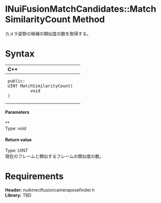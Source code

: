 INuiFusionMatchCandidates::MatchSimilarityCount Method  
======================================================  

カメラ姿勢の候補の類似度の数を取得する。 <span id="syntaxSection"></span>

Syntax  
======  

<table>
<colgroup>
<col width="100%" />
</colgroup>
<thead>
<tr class="header">
<th align="left">C++</th>
</tr>
</thead>
<tbody>
<tr class="odd">
<td align="left"><pre><code>public:  
UINT MatchSimilarityCount(  
         void  
)</code></pre></td>
</tr>
</tbody>
</table>

<span id="ID4EG"></span>
#### Parameters  

**    
Type: void  
  

<span id="ID4EP"></span>
#### Return value  

Type: UINT  
現在のフレームと類似するフレームの類似度の数。  

<span id="requirements"></span>

Requirements  
============  

**Header:** nuikinectfusioncameraposefinder.h  
**Library:** TBD  



<!--Please do not edit the data in the comment block below.-->
<!--
TOCTitle : MatchSimilarityCount Method
RLTitle : INuiFusionMatchCandidates::MatchSimilarityCount Method
KeywordK : MatchSimilarityCount method
KeywordK : INuiFusionMatchCandidates::MatchSimilarityCount method
KeywordF : INuiFusionMatchCandidates::MatchSimilarityCount
KeywordF : MatchSimilarityCount
KeywordF : Microsoft.Kinect.nuikinectfusioncameraposefinder.INuiFusionMatchCandidates.MatchSimilarityCount(void)
KeywordA : M:Microsoft.Kinect.nuikinectfusioncameraposefinder.INuiFusionMatchCandidates.MatchSimilarityCount(void)
AssetID : M:Microsoft.Kinect.nuikinectfusioncameraposefinder.INuiFusionMatchCandidates.MatchSimilarityCount(void)
Locale : en-us
CommunityContent : 1
APIType : Managed
APILocation : 
APIName : Microsoft.Kinect.nuikinectfusioncameraposefinder.INuiFusionMatchCandidates::MatchSimilarityCount
TargetOS : Windows
TopicType : kbSyntax
DevLang : C++
DocSet : K4Wv2
ProjType : K4Wv2Proj
Technology : Kinect for Windows
Product : Kinect for Windows SDK v2
productversion : 20
-->
